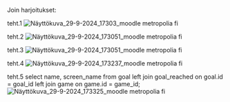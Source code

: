 Join harjoitukset:

teht.1
![Näyttökuva_29-9-2024_17303_moodle metropolia fi](https://github.com/user-attachments/assets/c2e816e5-f15a-466d-a647-4d6c6a5828b2)

teht.2
![Näyttökuva_29-9-2024_173051_moodle metropolia fi](https://github.com/user-attachments/assets/4ebddfd9-bd6d-4d32-9924-db140ea27e8e)

teht.3
![Näyttökuva_29-9-2024_173051_moodle metropolia fi](https://github.com/user-attachments/assets/f7379fa8-9929-45b5-9120-9317d8ee2de6)

teht.4
![Näyttökuva_29-9-2024_173237_moodle metropolia fi](https://github.com/user-attachments/assets/0bf8dd26-a653-4498-b7e1-05a5172f5b3b)

teht.5
select name, screen_name
from goal left join goal_reached on goal.id = goal_id left join game on game.id = game_id;
![Näyttökuva_29-9-2024_173325_moodle metropolia fi](https://github.com/user-attachments/assets/e80921b2-563a-44fd-af63-30c946cacd2c)
